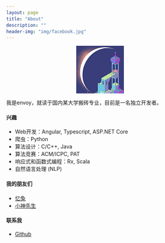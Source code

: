 ```yaml
---
layout: page
title: "About"
description: ""
header-img: "img/facebook.jpg"
---
```



<center>
    <p><img src="/img/envoy.png" align="center"></p>
</center>

我是envoy，就读于国内某大学搬砖专业，目前是一名独立开发者。

#### 兴趣

- Web开发：Angular, Typescript, ASP.NET Core
- 爬虫：Python
- 算法设计：C/C++, Java
- 算法竞赛：ACM/ICPC, PAT
- 响应式和函数式编程：Rx, Scala
- 自然语言处理 (NLP)


#### 我的朋友们

- [忆兔](http://yirabbit.me)
- [小神先生](http://blog.alienx.cn)


#### 联系我

- [Github](https://github.com/lonelyenvoy)


